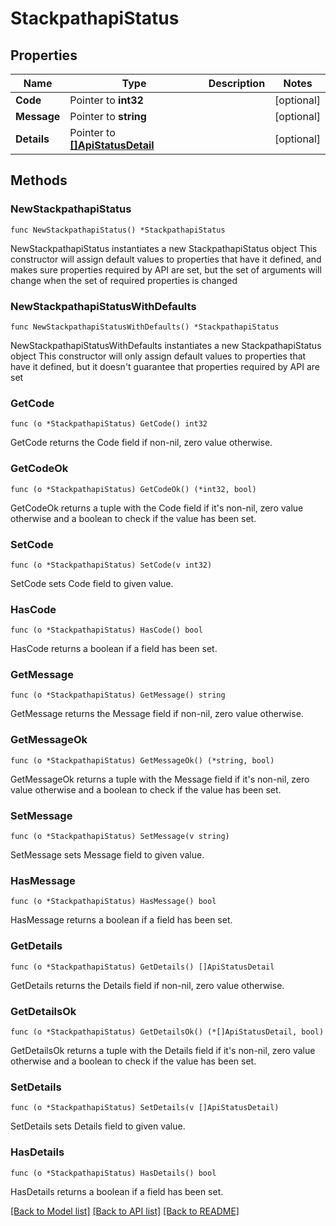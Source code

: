 # StackpathapiStatus

## Properties

Name | Type | Description | Notes
------------ | ------------- | ------------- | -------------
**Code** | Pointer to **int32** |  | [optional] 
**Message** | Pointer to **string** |  | [optional] 
**Details** | Pointer to [**[]ApiStatusDetail**](ApiStatusDetail.md) |  | [optional] 

## Methods

### NewStackpathapiStatus

`func NewStackpathapiStatus() *StackpathapiStatus`

NewStackpathapiStatus instantiates a new StackpathapiStatus object
This constructor will assign default values to properties that have it defined,
and makes sure properties required by API are set, but the set of arguments
will change when the set of required properties is changed

### NewStackpathapiStatusWithDefaults

`func NewStackpathapiStatusWithDefaults() *StackpathapiStatus`

NewStackpathapiStatusWithDefaults instantiates a new StackpathapiStatus object
This constructor will only assign default values to properties that have it defined,
but it doesn't guarantee that properties required by API are set

### GetCode

`func (o *StackpathapiStatus) GetCode() int32`

GetCode returns the Code field if non-nil, zero value otherwise.

### GetCodeOk

`func (o *StackpathapiStatus) GetCodeOk() (*int32, bool)`

GetCodeOk returns a tuple with the Code field if it's non-nil, zero value otherwise
and a boolean to check if the value has been set.

### SetCode

`func (o *StackpathapiStatus) SetCode(v int32)`

SetCode sets Code field to given value.

### HasCode

`func (o *StackpathapiStatus) HasCode() bool`

HasCode returns a boolean if a field has been set.

### GetMessage

`func (o *StackpathapiStatus) GetMessage() string`

GetMessage returns the Message field if non-nil, zero value otherwise.

### GetMessageOk

`func (o *StackpathapiStatus) GetMessageOk() (*string, bool)`

GetMessageOk returns a tuple with the Message field if it's non-nil, zero value otherwise
and a boolean to check if the value has been set.

### SetMessage

`func (o *StackpathapiStatus) SetMessage(v string)`

SetMessage sets Message field to given value.

### HasMessage

`func (o *StackpathapiStatus) HasMessage() bool`

HasMessage returns a boolean if a field has been set.

### GetDetails

`func (o *StackpathapiStatus) GetDetails() []ApiStatusDetail`

GetDetails returns the Details field if non-nil, zero value otherwise.

### GetDetailsOk

`func (o *StackpathapiStatus) GetDetailsOk() (*[]ApiStatusDetail, bool)`

GetDetailsOk returns a tuple with the Details field if it's non-nil, zero value otherwise
and a boolean to check if the value has been set.

### SetDetails

`func (o *StackpathapiStatus) SetDetails(v []ApiStatusDetail)`

SetDetails sets Details field to given value.

### HasDetails

`func (o *StackpathapiStatus) HasDetails() bool`

HasDetails returns a boolean if a field has been set.


[[Back to Model list]](../README.md#documentation-for-models) [[Back to API list]](../README.md#documentation-for-api-endpoints) [[Back to README]](../README.md)


